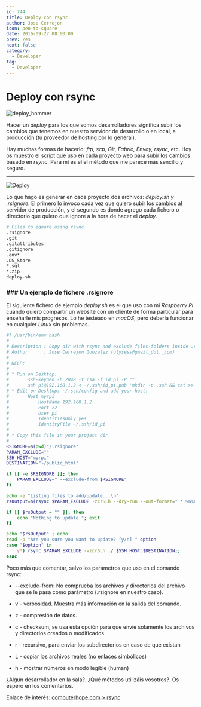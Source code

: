 ```yaml
---
id: 744
title: Deploy con rsync
author: Jose Cerrejon
icon: pen-to-square
date: 2016-09-27 08:00:00
prev: /es
next: false
category:
  - Developer
tag:
  - Developer
---
```


# Deploy con rsync

![deploy_hommer](/images/2016/09/deploy_hommer.jpg)

Hacer un *deploy* para los que somos desarrolladores significa subir los cambios que tenemos en nuestro servidor de desarrollo o en local, a producción (tu proveedor de hosting por lo general).

Hay muchas formas de hacerlo: *ftp, scp, Git, Fabric, Envoy, rsync,* etc. Hoy os muestro el script que uso en cada proyecto web para subir los cambios basado en *rsync*. Para mí es el el método que me parece más sencillo y seguro.

- - -
![Deploy](/images/2016/09/deploy.png)

Lo que hago es generar en cada proyecto dos archivos: *deploy.sh y .rsignore*. El primero lo invoco cada vez que quiero subir los cambios al servidor de producción, y el segundo es donde agrego cada fichero o directorio que quiero que ignore a la hora de hacer el *deploy*.

```bash
# Files to ignore using rsync
.rsignore
.git
.gitattributes
.gitignore
.env*
.DS_Store
*.sql
*.zip
deploy.sh
```
### ### Un ejemplo de fichero .rsignore

El siguiente fichero de ejemplo *deploy.sh* es el que uso con mi *Raspberry Pi* cuando quiero compartir un website con un cliente de forma particular para enseñarle mis progresos. Lo he testeado en *macOS*, pero debería funcionar en cualquier *Linux* sin problemas.

```bash
#! /usr/bin/env bash
#
# Description : Copy dir with rsync and exclude files-folders inside .rsignore in your project
# Author      : Jose Cerrejon Gonzalez (ulysess@gmail_dot._com)
#
# HELP:
#
# * Run on Desktop:
#       ssh-keygen -b 2048 -t rsa -f id_pi -P ""
#       ssh pi@192.168.1.2 < ~/.ssh/id_pi.pub 'mkdir -p .ssh && cat >> .ssh/authorized_keys'
# * Edit on Desktop: ~/.ssh/config and add your host:
#       Host myrpi
#           HostName 192.168.1.2
#           Port 22
#           User pi
#           IdentitiesOnly yes
#           IdentityFile ~/.ssh/id_pi
#
# * Copy this file in your project dir
#
RSIGNORE=$(pwd)"/.rsignore"
PARAM_EXCLUDE=""
SSH_HOST="myrpi"
DESTINATION="~/public_html"

if [[ -e $RSIGNORE ]]; then
    PARAM_EXCLUDE=" --exclude-from $RSIGNORE"
fi

echo -e "Listing files to add/update...\n"
rsOutput=$(rsync $PARAM_EXCLUDE -zcrSLh --dry-run --out-format=" * %n%L [%M]" ./ $SSH_HOST:$DESTINATION)

if [[ $rsOutput = "" ]]; then
    echo "Nothing to update."; exit
fi

echo "$rsOutput" ; echo
read -p "Are you sure you want to update? [y/n] " option
case "$option" in
    y*) rsync $PARAM_EXCLUDE -vzcrSLh ./ $SSH_HOST:$DESTINATION;;
esac
```

Poco más que comentar, salvo los parámetros que uso en el comando rsync:

* --exclude-from: No comprueba los archivos y directorios del archivo que se le pasa como parámetro (.rsignore en nuestro caso).

* v - verbosidad. Muestra más información en la salida del comando.

* z - compresión de datos.

* c - checksum, se usa esta opción para que envíe solamente los archivos y directorios creados o modificados

* r - recursivo, para enviar los subdirectorios en caso de que existan

* L - copiar los archivos reales (no enlaces simbólicos)

* h - mostrar números en modo legible (human)

¿Algún desarrollador en la sala?. ¿Qué métodos utilizáis vosotros?. Os espero en los comentarios.

Enlace de interés: [computerhope.com > rsync](http://www.computerhope.com/unix/rsync.htm)